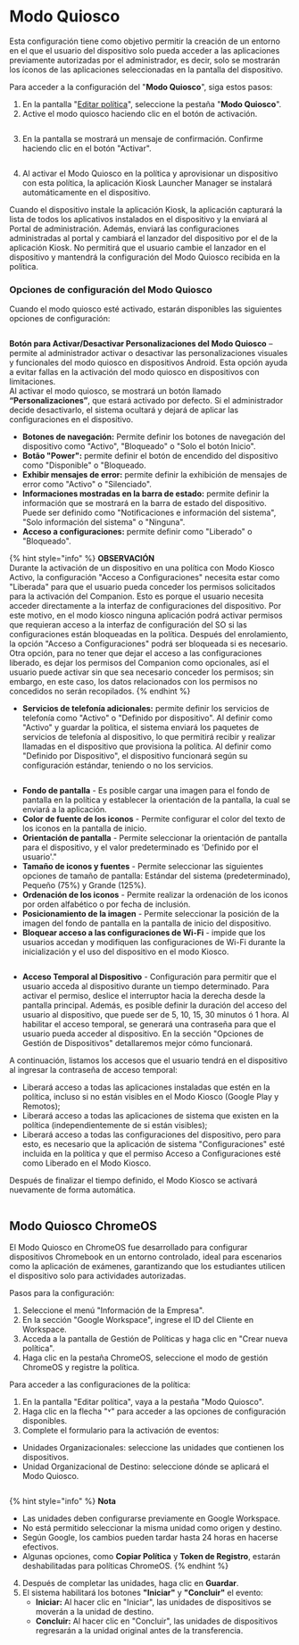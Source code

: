 # Modo Quiosco

Esta configuración tiene como objetivo permitir la creación de un entorno en el que el usuario del dispositivo solo pueda acceder a las aplicaciones previamente autorizadas por el administrador, es decir, solo se mostrarán los íconos de las aplicaciones seleccionadas en la pantalla del dispositivo.

Para acceder a la configuración del "**Modo Quiosco**", siga estos pasos:&#x20;

1. En la pantalla "[Editar política](./)", seleccione la pestaña "**Modo Quiosco**".&#x20;
2. Active el modo quiosco haciendo clic en el botón de activación.

<figure><img src="../../../.gitbook/assets/Captura de tela 2024-01-11 135757.png" alt=""><figcaption></figcaption></figure>

3. En la pantalla se mostrará un mensaje de confirmación. Confirme haciendo clic en el botón "Activar".

<figure><img src="../../../.gitbook/assets/image (101).png" alt=""><figcaption></figcaption></figure>

4. Al activar el Modo Quiosco en la política y aprovisionar un dispositivo con esta política, la aplicación Kiosk Launcher Manager se instalará automáticamente en el dispositivo.

Cuando el dispositivo instale la aplicación Kiosk, la aplicación capturará la lista de todos los aplicativos instalados en el dispositivo y la enviará al Portal de administración.  Además, enviará las  configuraciones administradas al portal y cambiará el lanzador del dispositivo por el de la aplicación Kiosk. No permitirá que el usuario cambie el lanzador en el dispositivo y mantendrá la configuración del Modo Quiosco recibida en la política.

### Opciones de configuración del Modo Quiosco

Cuando el modo quiosco esté activado, estarán disponibles las siguientes opciones de configuración:

<figure><img src="../../../.gitbook/assets/image (1).png" alt=""><figcaption></figcaption></figure>

**Botón para Activar/Desactivar Personalizaciones del Modo Quiosco** – permite al administrador activar o desactivar las personalizaciones visuales y funcionales del modo quiosco en dispositivos Android. Esta opción ayuda a evitar fallas en la activación del modo quiosco en dispositivos con limitaciones.\
Al activar el modo quiosco, se mostrará un botón llamado **“Personalizaciones”**, que estará activado por defecto. Si el administrador decide desactivarlo, el sistema ocultará y dejará de aplicar las configuraciones en el dispositivo.

* **Botones de navegación:** Permite definir los botones de navegación del dispositivo como "Activo", "Bloqueado" o "Solo el botón Inicio".
* **Botão "Power":** permite definir el botón de encendido del dispositivo como "Disponible" o "Bloqueado.
* **Exhibir mensajes de error:** permite definir la exhibición de mensajes de error como "Activo" o "Silenciado".
* **Informaciones mostradas en la barra de estado:** permite definir la información que se mostrará en la barra de estado del dispositivo. Puede ser definido como "Notificaciones e información del sistema", "Solo información del sistema" o "Ninguna".
* **Acceso a configuraciones:** permite definir como "Liberado" o "Bloqueado".

{% hint style="info" %}
**OBSERVACIÓN**\
Durante la activación de un dispositivo en una política con Modo Kiosco Activo, la configuración "Acceso a Configuraciones" necesita estar como "Liberada" para que el usuario pueda conceder los permisos solicitados para la activación del Companion. Esto es porque el usuario necesita acceder directamente a la interfaz de configuraciones del dispositivo. Por este motivo, en el modo kiosco ninguna aplicación podrá activar permisos que requieran acceso a la interfaz de configuración del SO si las configuraciones están bloqueadas en la política. Después del enrolamiento, la opción "Acceso a Configuraciones" podrá ser bloqueada si es necesario.\
Otra opción, para no tener que dejar el acceso a las configuraciones liberado, es dejar los permisos del Companion como opcionales, así el usuario puede activar sin que sea necesario conceder los permisos; sin embargo, en este caso, los datos relacionados con los permisos no concedidos no serán recopilados.
{% endhint %}

* **Servicios de telefonía adicionales:** permite definir los servicios de telefonía como "Activo" o "Definido por dispositivo". Al definir como "Activo" y guardar la política, el sistema enviará los paquetes de servicios de telefonía al dispositivo, lo que permitirá recibir y realizar llamadas en el dispositivo que provisiona la política. Al definir como "Definido por  Dispositivo", el dispositivo funcionará según su configuración estándar, teniendo o no los servicios.

<figure><img src="../../../.gitbook/assets/image (199).png" alt=""><figcaption></figcaption></figure>

* **Fondo de pantalla** - Es posible cargar una imagen para el fondo de pantalla en la política y establecer la orientación de la pantalla, la cual se enviará a la aplicación.
* **Color de fuente de los iconos** - Permite configurar el color del texto de los iconos en la pantalla de inicio.
* **Orientación de pantalla** - Permite seleccionar la orientación de pantalla para el dispositivo, y el valor predeterminado es 'Definido por el usuario'."
* **Tamaño de iconos y fuentes** - Permite seleccionar las siguientes opciones de tamaño de pantalla: Estándar del sistema (predeterminado), Pequeño (75%) y Grande (125%).
* **Ordenación de los iconos** - Permite realizar la ordenación de los iconos por orden alfabético o por fecha de inclusión.
* **Posicionamiento de la imagen** - Permite seleccionar la posición de la imagen del fondo de pantalla en la pantalla de inicio del dispositivo.
* **Bloquear acceso a las configuraciones de Wi-Fi** - impide que los usuarios accedan y modifiquen las configuraciones de Wi-Fi durante la inicialización y el uso del dispositivo en el modo Kiosco.

<figure><img src="../../../.gitbook/assets/image (200).png" alt=""><figcaption></figcaption></figure>

* **Acceso Temporal al Dispositivo** - Configuración para permitir que el usuario acceda al dispositivo durante un tiempo determinado. Para activar el permiso, deslice el interruptor hacia la derecha desde la pantalla principal. Además, es posible definir la duración del acceso del usuario al dispositivo, que puede ser de 5, 10, 15, 30 minutos ó 1 hora. Al habilitar el acceso temporal, se generará una contraseña para que el usuario pueda acceder al dispositivo. En la sección "Opciones de Gestión de Dispositivos" detallaremos mejor cómo funcionará.

A continuación, listamos los accesos que el usuario tendrá en el dispositivo al ingresar la contraseña de acceso temporal:&#x20;

* Liberará acceso a todas las aplicaciones instaladas que estén en la política, incluso si no están visibles en el Modo Kiosco (Google Play y Remotos);
* Liberará acceso a todas las aplicaciones de sistema que existen en la política (independientemente de si están visibles);
* Liberará acceso a todas las configuraciones del dispositivo, pero para esto, es necesario que la aplicación de sistema "Configuraciones" esté incluida en la política y que el permiso Acceso a Configuraciones esté como Liberado en el Modo Kiosco.

Después de finalizar el tiempo definido, el Modo Kiosco se activará nuevamente de forma automática.

<figure><img src="../../../.gitbook/assets/image (201).png" alt=""><figcaption></figcaption></figure>

## **Modo Quiosco ChromeOS**

El Modo Quiosco en ChromeOS fue desarrollado para configurar dispositivos Chromebook en un entorno controlado, ideal para escenarios como la aplicación de exámenes, garantizando que los estudiantes utilicen el dispositivo solo para actividades autorizadas.

Pasos para la configuración:

1. Seleccione el menú "Información de la Empresa".
2. En la sección "Google Workspace", ingrese el ID del Cliente en Workspace.
3. Acceda a la pantalla de Gestión de Políticas y haga clic en "Crear nueva política".
4. Haga clic en la pestaña ChromeOS, seleccione el modo de gestión ChromeOS y registre la política.

Para acceder a las configuraciones de la política:

1. En la pantalla "Editar política", vaya a la pestaña "Modo Quiosco".
2. Haga clic en la flecha "˅" para acceder a las opciones de configuración disponibles.
3. Complete el formulario para la activación de eventos:

* Unidades Organizacionales: seleccione las unidades que contienen los dispositivos.
* Unidad Organizacional de Destino: seleccione dónde se aplicará el Modo Quiosco.

<figure><img src="../../../.gitbook/assets/image (289).png" alt=""><figcaption></figcaption></figure>

{% hint style="info" %}
**Nota**

* Las unidades deben configurarse previamente en Google Workspace.
* No está permitido seleccionar la misma unidad como origen y destino.
* Según Google, los cambios pueden tardar hasta 24 horas en hacerse efectivos.
* Algunas opciones, como **Copiar Política** y **Token de Registro**, estarán deshabilitadas para políticas ChromeOS.
{% endhint %}

4. Después de completar las unidades, haga clic en **Guardar**.
5. El sistema habilitará los botones **"Iniciar"** y **"Concluir"** el evento:
   * **Iniciar:** Al hacer clic en "Iniciar", las unidades de dispositivos se moverán a la unidad de destino.
   * **Concluir:** Al hacer clic en "Concluir", las unidades de dispositivos regresarán a la unidad original antes de la transferencia.
